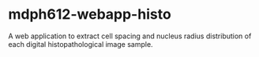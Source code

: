 # mdph612-webapp-histo
A web application to extract cell spacing and nucleus radius distribution of each digital histopathological image sample.
